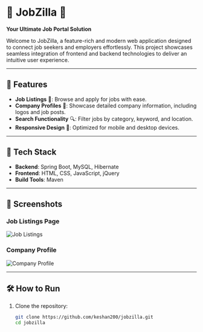 # 🌟 JobZilla 🌟  
**Your Ultimate Job Portal Solution**  

Welcome to JobZilla, a feature-rich and modern web application designed to connect job seekers and employers effortlessly. This project showcases seamless integration of frontend and backend technologies to deliver an intuitive user experience.  

---

## 🚀 Features  
- **Job Listings** 📝: Browse and apply for jobs with ease.  
- **Company Profiles** 🏢: Showcase detailed company information, including logos and job posts.  
- **Search Functionality** 🔍: Filter jobs by category, keyword, and location.  
- **Responsive Design** 📱: Optimized for mobile and desktop devices.  

---

## 🔧 Tech Stack  
- **Backend**: Spring Boot, MySQL, Hibernate  
- **Frontend**: HTML, CSS, JavaScript, jQuery  
- **Build Tools**: Maven  

---

## 📸 Screenshots  

### Job Listings Page  
![Job Listings](https://via.placeholder.com/800x400?text=Job+Listings+Page)  

### Company Profile  
![Company Profile](https://via.placeholder.com/800x400?text=Company+Profile)  

---

## 🛠️ How to Run  

1. Clone the repository:  
   ```bash
   git clone https://github.com/keshan200/jobzilla.git
   cd jobzilla
